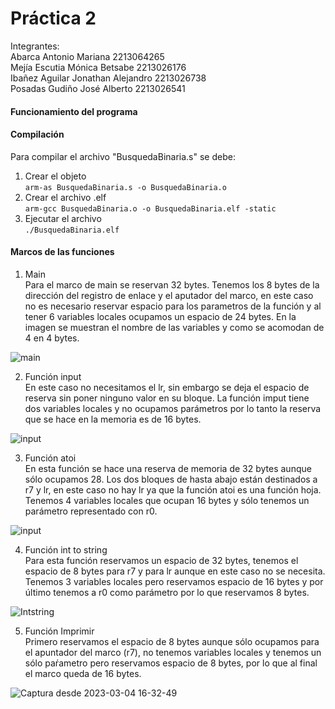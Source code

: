 # Práctica 2
Integrantes:  
Abarca Antonio Mariana            2213064265  
Mejía Escutia Mónica Betsabe      2213026176  
Ibañez Aguilar Jonathan Alejandro 2213026738  
Posadas Gudiño José Alberto       2213026541  

#### Funcionamiento del programa
#### Compilación  
Para compilar el archivo "BusquedaBinaria.s" se debe: 
1. Crear el objeto  
`arm-as BusquedaBinaria.s -o BusquedaBinaria.o`  
2. Crear el archivo .elf  
`arm-gcc BusquedaBinaria.o -o BusquedaBinaria.elf -static`  
3. Ejecutar el archivo  
`./BusquedaBinaria.elf`  


#### Marcos de las funciones  
1. Main    
Para el marco de main se reservan 32 bytes. Tenemos los 8 bytes de la dirección del registro de enlace y el aputador del marco, en este caso no es necesario reservar espacio para los parametros de la función y al tener 6 variables locales ocupamos un espacio de 24 bytes. En la imagen se muestran el nombre de las variables y como se acomodan de 4 en 4 bytes.  

![main](https://user-images.githubusercontent.com/122710250/222928337-003513c3-2a9b-4a89-9ba4-443730eb51ac.png)  
  
2. Función input  
En este caso no necesitamos el lr, sin embargo se deja el espacio de reserva sin poner ninguno valor en su bloque. La función imput tiene dos variables locales y no ocupamos parámetros por lo tanto la reserva que se hace en la memoria es de 16 bytes.  

![input](https://user-images.githubusercontent.com/122710250/222929236-b304b6f0-130b-407e-85c2-6f6e61fade52.png)
  
3. Función atoi   
En esta función se hace una reserva de memoria de 32 bytes aunque sólo ocupamos 28. Los dos bloques de hasta abajo están destinados a r7 y lr, en este caso no hay lr ya que la función atoi es una función hoja. Tenemos 4 variables locales que ocupan 16 bytes y sólo tenemos un parámetro representado con r0.  
  
![input](https://user-images.githubusercontent.com/122710250/222929916-ae0b715a-5ebf-4086-9b65-c36a3c6a8be2.png)  
  
4. Función int to string   
Para esta función reservamos un espacio de 32 bytes, tenemos el espacio de 8 bytes para r7 y para lr aunque en este caso no se necesita. Tenemos 3 variables locales pero reservamos espacio de 16 bytes y por último tenemos a r0 como parámetro por lo que reservamos 8 bytes.  
  
![Intstring](https://user-images.githubusercontent.com/122710250/222930821-5c1d9648-3816-413e-bb3a-19ffd95c7507.png)
  
5. Función Imprimir  
Primero reservamos el espacio de 8 bytes aunque sólo ocupamos para el apuntador del marco (r7), no tenemos variables locales y tenemos un sólo paŕametro pero reservamos espacio de 8 bytes, por lo que al final el marco queda de 16 bytes.  
  
![Captura desde 2023-03-04 16-32-49](https://user-images.githubusercontent.com/122710250/222931529-07b522eb-3e55-43f7-8cd2-9bbdc942369f.png)




